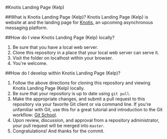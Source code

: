 #Knotis Landing Page (Kelp)

##What is Knotis Landing Page (Kelp)?
Knotis Landing Page (Kelp) is website at and the landing page for [Knotis](http://knot.is), an upcoming asynchronous messaging platform.

##How do I view Knotis Landing Page (Kelp) locally?
1. Be sure that you have a local web server.
2. Clone this repository in a place that your local web server can serve it.
3. Visit the folder on localhost within your browser.
4. You're welcome.

##How do I develop within Knotis Landing Page (Kelp)?
1. Follow the above directions for cloning this repository and viewing Knotis Landing Page (Kelp) locally.
2. Be sure that your repository is up to date using `git pull`.
3. Make the appropriate changes, and submit a pull request to this repository via your favorite Git client or via command line. If you're unfamiliar with Git, use this for a great tutorial and introduction to the Git workflow: [Git School](https://try.github.io/).
4. Upon review, discussion, and approval from a repository administrator, your pull request will be merged into `master`.
5. Congratulations! And thanks for the commit.

